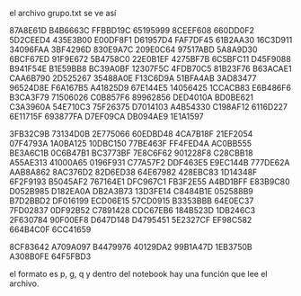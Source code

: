 el archivo grupo.txt se ve así

87A8E61D B4B6663C FFBBD19C 65195999 8CEEF608 660DD0F2
5D2CEED4 435E3B00 E00DF8F1 D61957D4 FAF7DF45 61B2AA30
16C3D911 34096FAA 3BF4296D 830E9A7C 209E0C64 97517ABD
5A8A9D30 6BCF67ED 91F9E672 5B4758C0 22E0B1EF 4275BF7B
6C5BFC11 D45F9088 B941F54E B1E59BB8 BC39A0BF 12307F5C
4FDB70C5 81B23F76 B63ACAE1 CAA6B790 2D525267 35488A0E
F13C6D9A 51BFA4AB 3AD83477 96524D8E F6A167B5 A41825D9
67E144E5 14056425 1CCACB83 E6B486F6 B3CA3F79 71506026
C0B857F6 89962856 DED4010A BD0BE621 C3A3960A 54E710C3
75F26375 D7014103 A4B54330 C198AF12 6116D227 6E11715F
693877FA D7EF09CA DB094AE9 1E1A1597

3FB32C9B 73134D0B 2E775066 60EDBD48 4CA7B18F 21EF2054
07F4793A 1A0BA125 10DBC150 77BE463F FF4FED4A AC0BB555
BE3A6C1B 0C6B47B1 BC3773BF 7E8C6F62 901228F8 C28CBB18
A55AE313 41000A65 0196F931 C77A57F2 DDF463E5 E9EC144B
777DE62A AAB8A862 8AC376D2 82D6ED38 64E67982 428EBC83
1D14348F 6F2F9193 B5045AF2 767164E1 DFC967C1 FB3F2E55
A4BD1BFF E83B9C80 D052B985 D182EA0A DB2A3B73 13D3FE14
C8484B1E 052588B9 B7D2BBD2 DF016199 ECD06E15 57CD0915
B3353BBB 64E0EC37 7FD02837 0DF92B52 C7891428 CDC67EB6
184B523D 1DB246C3 2F630784 90F00EF8 D647D148 D4795451
5E2327CF EF98C582 664B4C0F 6CC41659

8CF83642 A709A097 B4479976 40129DA2 99B1A47D 1EB3750B
A308B0FE 64F5FBD3

el formato es p, g, q y dentro del notebook hay una función que lee el archivo.
